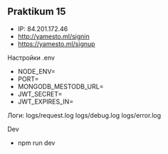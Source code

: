 ## Praktikum 15

- IP: 84.201.172.46
- http://yamesto.ml/signin
- https://yamesto.ml/signup

Настройки .env
* NODE_ENV=
* PORT=
* MONGODB_MESTODB_URL=
* JWT_SECRET=
* JWT_EXPIRES_IN=

Логи:
logs/request.log
logs/debug.log
logs/error.log

Dev 
- npm run dev
